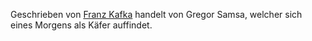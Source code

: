 Geschrieben von [Franz Kafka](Franz%20Kafka.md) handelt von Gregor Samsa, welcher sich eines Morgens als Käfer auffindet.